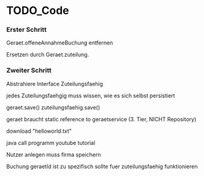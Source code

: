 TODO_Code
=========

### Erster Schritt

Geraet.offeneAnnahmeBuchung entfernen

Ersetzen durch Geraet.zuteilung.


### Zweiter Schritt

Abstrahiere Interface Zuteilungsfaehig

jedes Zuteilungsfaehgig muss wissen, wie es sich selbst persistiert

geraet.save()
zuteilungsfaehig.save()

geraet braucht static reference to geraetservice (3. Tier, NICHT Repository)

download "helloworld.txt"

java call programm
youtube tutorial

Nutzer anlegen muss firma speichern

Buchung geraetId ist zu spezifisch
sollte fuer zuteilungsfaehig funktionieren